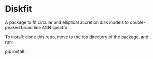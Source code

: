 # Diskfit

A package to fit circular and elliptical accretion disk models to double-peaked broad line AGN spectra. 

To install: clone this repo, move to the top directory of the package, and run:

pip install .
